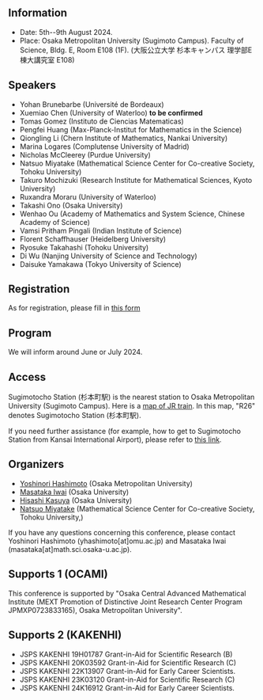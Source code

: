 
## Information
- Date: 5th--9th August 2024. 
- Place: 
Osaka Metropolitan University (Sugimoto Campus).
Faculty of Science, Bldg. E, Room E108 (1F).
(大阪公立大学 杉本キャンパス 理学部E棟大講究室 E108)


## Speakers
- Yohan Brunebarbe (Université de Bordeaux)
- Xuemiao Chen (University of Waterloo) **to be confirmed**
- Tomas Gomez (Instituto de Ciencias Matematicas)
- Pengfei Huang (Max-Planck-Institut for Mathematics in the Science)
- Qiongling Li (Chern Institute of Mathematics, Nankai University)
- Marina Logares (Complutense University of Madrid)
- Nicholas McCleerey (Purdue University)
- Natsuo Miyatake (Mathematical Science Center for Co-creative Society, Tohoku University)
- Takuro Mochizuki (Research Institute for Mathematical Sciences, Kyoto University)
- Ruxandra Moraru (University of Waterloo)
- Takashi Ono (Osaka University)
- Wenhao Ou (Academy of Mathematics and System Science, Chinese Academy of Science)
- Vamsi Pritham Pingali (Indian Institute of Science)
- Florent Schaffhauser (Heidelberg University)
- Ryosuke Takahashi (Tohoku University)
- Di Wu (Nanjing University of Science and Technology)
- Daisuke Yamakawa (Tokyo University of Science)


##  Registration

As for registration, please fill in [this form](https://forms.office.com/r/u4c6sswTiP)

<!--
# New developments in Kobayashi--Hitchin correspondence and Higgs bundles

- Qiongling Li (Chern Institute of Mathematics, Nankai University)
- Di Wu (Nanjing University of Science and Technology)
- Xuemiao Chen (University of Waterloo) 
- Marina Logares (Complutense University of Madrid)
- Tomas Gomez (Instituto de Ciencias Matematicas)
- Florent Schaffhauser (Heidelberg University)
- Ruxandra Moraru (University of Waterloo)
- Takuro Mochizuki (Research Institute for Mathematical Sciences, Kyoto University)
- Daisuke Yamakawa (Tokyo University of Science)
- Wenhao Ou (Academy of Mathematics and System Science, Chinese Academy of Science)
- Vamsi Pritham Pingali (Indian Institute of Science)
- Ryosuke Takahashi (Tohoku University)
- Nicholas McCleerey (Purdue University)
- Yohan Brunebarbe (Université de Bordeaux)
- Pengfei Huang (Max-Planck-Institut for Mathematics in the Science)
- Natsuo Miyatake (Mathematical Science Center for Co-creative Society, Tohoku University)
- Takashi Ono (Osaka University)



## Schedule


### 5th August (Monday)
1. 10:30-- Registration
2. 11:30--12:30 Ruxandra Moraru (University of Waterloo)
3. 14:30--15:30 Takuro Mochizuki (Research Institute for Mathematical Sciences, Kyoto University)
4. 16:00--17:00 Qiongling Li (Chern Institute of Mathematics, Nankai University)
5. 17:20--18:00 Natsuo Miyatake (Mathematical Science Center for Co-creative Society, Tohoku University)

### 6th August  (Tuesday)

1. 10:00--11:00 Ryosuke Takahashi (Tohoku University)
2. 11:30--12:30 Vamsi Pritham Pingali (Indian Institute of Science)
3. 14:30--15:30 Daisuke Yamakawa (Tokyo University of Science)
4. 16:00--17:00 Pengfei Huang (Max-Planck-Institut for Mathematics in the Science)

### 7th August (Wednesday)
1. 9:00--10:00 Xuemiao Chen (University of Waterloo) 
2. 10:20--11:00 Di Wu (Nanjing University of Science and Technology)
3. 11:20--12:00 Takashi Ono (Osaka University)
4. 12:20--13:00 TBA

### 8th August (Thursday)
1. 10:00--11:00 Yohan Brunebarbe (Université de Bordeaux)
2. 11:30--12:30 Wenhao Ou (Academy of Mathematics and System Science, Chinese Academy of Science)
3. 14:30--15:30 Tomas Gomez (Instituto de Ciencias Matematicas)
4. 16:00--17:00 Marina Logares (Complutense University of Madrid)

### 9th August (Friday)
1. 10:00--11:00 Nicholas McCleerey (Purdue University)
2. 11:30--12:30 Florent Schaffhauser (Heidelberg University)

 -->
 

##  Program

We will inform around  June or July 2024.
<!--
Here is the PDF file of program and abstracts. [Program](https://masataka123.github.io/complexgeometry_osaka_2024/material/program.pdf)
-->


## Access

Sugimotocho Station (杉本町駅)  is the nearest station to Osaka Metropolitan University (Sugimoto Campus).
Here is a [map of JR train](https://masataka123.github.io/Kobayashi_Hitchin/material/hanwa.pdf).
In this map, "R26" denotes Sugimotocho Station (杉本町駅).

 If you need further assistance (for example, how to get to Sugimotocho Station from Kansai International Airport), please refer to [this link](https://www.omu.ac.jp/orp/ocami-en/about/directions/).


<!--
It takes 5 minites on foot from Sugimoto-cho Station to the conference room.
The map of Faculty of Science is [here](https://masataka123.github.io/Kobayashi_Hitchin/material/sugimoto.png)
In this map, "12E" denotes Faculty of Science, Bldg. E. 

## Other informations
There is a hotel around Tennoji (天王寺) or Nishinari (西成) where you can stay for around 3,000 yen.  
However, it is not a  good hotel, so we do not recommend you book it. 
 -->
 
## Organizers
- [Yoshinori Hashimoto](https://sites.google.com/view/yhashimoto/home) (Osaka Metropolitan University)
- [Masataka Iwai](https://masataka123.github.io/blog3_e/) (Osaka University)
- [Hisashi Kasuya](https://sites.google.com/site/hisashikasuyamath/home) (Osaka University)
- [Natsuo Miyatake](https://sites.google.com/view/natsuomiyatake/home?authuser=2) (Mathematical Science Center for Co-creative Society, Tohoku University,)

If you have any questions concerning this conference, please contact Yoshinori Hashimoto (yhashimoto[at]omu.ac.jp) and Masataka Iwai (masataka[at]math.sci.osaka-u.ac.jp).

## Supports 1 (OCAMI)
This conference is supported by "Osaka Central Advanced Mathematical Institute (MEXT Promotion of Distinctive Joint Research Center Program JPMXP0723833165), Osaka Metropolitan University".

## Supports 2 (KAKENHI)
- JSPS KAKENHI 19H01787 Grant-in-Aid for Scientific Research (B) 
- JSPS KAKENHI 20K03592 Grant-in-Aid for Scientific Research (C) 
- JSPS KAKENHI 22K13907 Grant-in-Aid for Early Career Scientists. 
- JSPS KAKENHI 23K03120 Grant-in-Aid for Scientific Research (C) 
- JSPS KAKENHI 24K16912 Grant-in-Aid for Early Career Scientists. 


